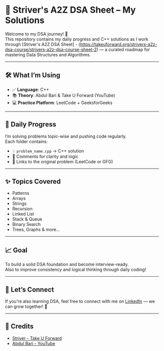 # 📘 Striver's A2Z DSA Sheet – My Solutions

Welcome to my DSA journey! 🚀  
This repository contains my daily progress and C++ solutions as I work through [Striver's A2Z DSA Sheet] -
(https://takeuforward.org/strivers-a2z-dsa-course/strivers-a2z-dsa-course-sheet-2)
— a curated roadmap for mastering Data Structures and Algorithms.

---

## 🛠️ What I’m Using

- ✅ **Language**: C++
- 📚 **Theory**: Abdul Bari & Take U Forward (YouTube)
- 💻 **Practice Platform**: LeetCode + GeeksforGeeks

---

## 📅 Daily Progress

I’m solving problems topic-wise and pushing code regularly.  
Each folder contains:
- 💡 `problem_name.cpp` → C++ solution
- 📝 Comments for clarity and logic
- 🔗 Links to the original problem (LeetCode or GFG)

---

## ✨ Topics Covered

- Patterns
- Arrays
- Strings
- Recursion
- Linked List
- Stack & Queue
- Binary Search
- Trees, Graphs & more...

---

## 📈 Goal

To build a solid DSA foundation and become interview-ready.  
Also to improve consistency and logical thinking through daily coding!

---

## 🤝 Let’s Connect

If you're also learning DSA, feel free to connect with me on [LinkedIn](https://www.linkedin.com/in/mansi-singh-774647376/) — we can grow together! 🌱

---

## 📌 Credits

- [Striver - Take U Forward](https://takeuforward.org/)
- [Abdul Bari - YouTube](https://www.youtube.com/playlist?list=PLDN4rrl48XKpZkf03iYFl-O29szjTrs_O)

